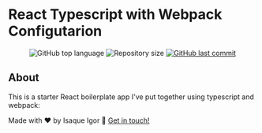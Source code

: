 # React Typescript with Webpack Configutarion

<p align="center">
  <img alt="GitHub top language" src="https://img.shields.io/github/languages/top/IsaqueIgor/react-typescript-webpack-boilerplate.svg">

  <img alt="Repository size" src="https://img.shields.io/github/repo-size/IsaqueIgor/react-typescript-webpack-boilerplate.svg">
  <a href="https://github.com/IsaqueIgor/react-typescript-webpack-boilerplate/commits/master">
    <img alt="GitHub last commit" src="https://img.shields.io/github/last-commit/IsaqueIgor/react-typescript-webpack-boilerplate.svg">
  </a>
</p>

## About

This is a starter React boilerplate app I've put together using typescript and webpack:

Made with ♥ by Isaque Igor :wave: [Get in touch!](https://www.linkedin.com/in/isaqueigor/)
